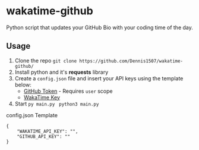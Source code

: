 # wakatime-github
Python script that updates your GitHub Bio with your coding time of the day.

## Usage

1. Clone the repo ```git clone https://github.com/Dennis1507/wakatime-github/```
2. Install python and it's **requests** library
3. Create a ```config.json``` file and insert your API keys using the template below:
    - [GitHub Token](https://github.com/settings/tokens)  - Requires ```user``` scope
    - [WakaTime Key](https://wakatime.com/settings/api-key)
4. Start ```py main.py```
        ``` python3 main.py```

config.json Template
```
{
    "WAKATIME_API_KEY": "",
    "GITHUB_API_KEY": ""
}
```
